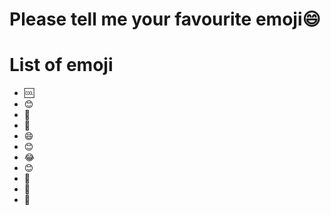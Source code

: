 # Please tell me your favourite emoji😄

# List of emoji
- 🆒
- 😊
- 🧐
- 😤
- 😄
- 😊
- 😂
- 😊
- 🐴
- 🐴
- 🦓

